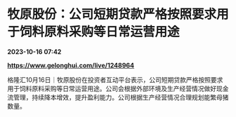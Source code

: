 # 牧原股份：公司短期贷款严格按照要求用于饲料原料采购等日常运营用途

**2023-10-16 07:42**

**https://www.gelonghui.com/live/1248964**

格隆汇10月16日｜牧原股份在投资者互动平台表示，公司短期贷款严格按照要求用于饲料原料采购等日常运营用途。公司会根据外部环境及生产经营情况做好现金流管理，持续降本增效，提升盈利能力。公司根据生产经营情况合理规划能繁母猪数量。